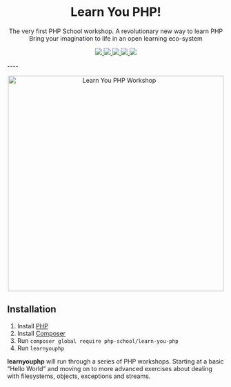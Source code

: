 <h1 align="center">Learn You PHP!</h1>

<p align="center">
The very first PHP School workshop. A revolutionary new way to learn PHP </br> Bring your imagination to life in an open learning eco-system
</p>

<p align="center">
<a href="https://travis-ci.org/php-school/learn-you-php">
    <img src="https://img.shields.io/travis/php-school/learn-you-php.svg?style=flat-square&label=Linux">
</a>
<a href="https://ci.appveyor.com/project/AydinHassan/learn-you-php">
    <img src="https://img.shields.io/appveyor/ci/AydinHassan/learn-you-php/master.svg?style=flat-square&label=Windows">
</a>
<a href="https://codecov.io/github/php-school/learn-you-php">
    <img src="https://img.shields.io/codecov/c/github/php-school/learn-you-php.svg?style=flat-square">
</a>
<a href="https://scrutinizer-ci.com/g/php-school/learn-you-php/">
    <img src="https://img.shields.io/scrutinizer/g/php-school/learn-you-php.svg?style=flat-square">
</a>
<a href="https://phpschool-team.slack.com/messages">
    <img src="https://phpschool.herokuapp.com/badge.svg">
</a>
</p>
----
<p align="center">
<img width="500" alt="Learn You PHP Workshop" src="https://cloud.githubusercontent.com/assets/2174476/12734228/2bb56e46-c937-11e5-803a-e94687adfbce.png">
</p>

## Installation

1. Install [PHP](http://php.net/downloads.php)
2. Install [Composer](https://getcomposer.org/download/)
3. Run `composer global require php-school/learn-you-php`
4. Run `learnyouphp`

**learnyouphp** will run through a series of PHP workshops. Starting at a basic "Hello World" and moving on to more advanced exercises about dealing with filesystems, objects, exceptions and streams.
